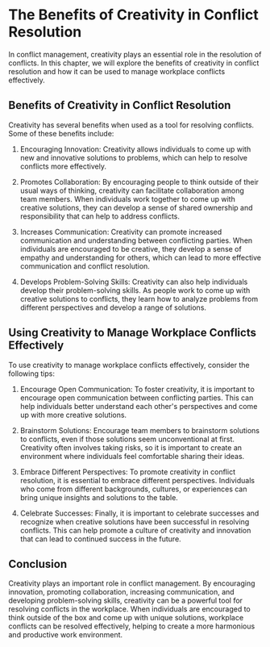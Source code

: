 The Benefits of Creativity in Conflict Resolution
===========================================================================================================

In conflict management, creativity plays an essential role in the resolution of conflicts. In this chapter, we will explore the benefits of creativity in conflict resolution and how it can be used to manage workplace conflicts effectively.

Benefits of Creativity in Conflict Resolution
---------------------------------------------

Creativity has several benefits when used as a tool for resolving conflicts. Some of these benefits include:

1. Encouraging Innovation: Creativity allows individuals to come up with new and innovative solutions to problems, which can help to resolve conflicts more effectively.

2. Promotes Collaboration: By encouraging people to think outside of their usual ways of thinking, creativity can facilitate collaboration among team members. When individuals work together to come up with creative solutions, they can develop a sense of shared ownership and responsibility that can help to address conflicts.

3. Increases Communication: Creativity can promote increased communication and understanding between conflicting parties. When individuals are encouraged to be creative, they develop a sense of empathy and understanding for others, which can lead to more effective communication and conflict resolution.

4. Develops Problem-Solving Skills: Creativity can also help individuals develop their problem-solving skills. As people work to come up with creative solutions to conflicts, they learn how to analyze problems from different perspectives and develop a range of solutions.

Using Creativity to Manage Workplace Conflicts Effectively
----------------------------------------------------------

To use creativity to manage workplace conflicts effectively, consider the following tips:

1. Encourage Open Communication: To foster creativity, it is important to encourage open communication between conflicting parties. This can help individuals better understand each other's perspectives and come up with more creative solutions.

2. Brainstorm Solutions: Encourage team members to brainstorm solutions to conflicts, even if those solutions seem unconventional at first. Creativity often involves taking risks, so it is important to create an environment where individuals feel comfortable sharing their ideas.

3. Embrace Different Perspectives: To promote creativity in conflict resolution, it is essential to embrace different perspectives. Individuals who come from different backgrounds, cultures, or experiences can bring unique insights and solutions to the table.

4. Celebrate Successes: Finally, it is important to celebrate successes and recognize when creative solutions have been successful in resolving conflicts. This can help promote a culture of creativity and innovation that can lead to continued success in the future.

Conclusion
----------

Creativity plays an important role in conflict management. By encouraging innovation, promoting collaboration, increasing communication, and developing problem-solving skills, creativity can be a powerful tool for resolving conflicts in the workplace. When individuals are encouraged to think outside of the box and come up with unique solutions, workplace conflicts can be resolved effectively, helping to create a more harmonious and productive work environment.
